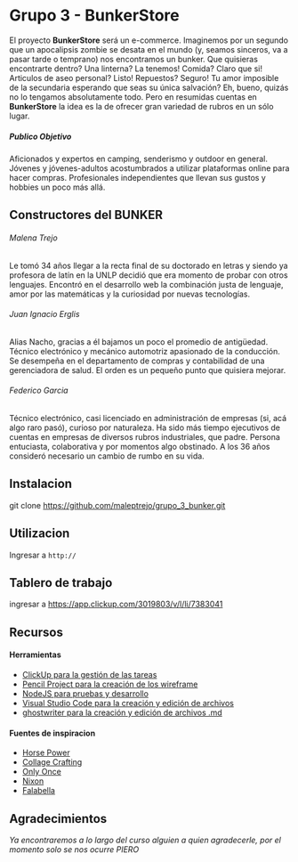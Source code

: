 # Grupo 3 - BunkerStore

El proyecto **BunkerStore** será un e-commerce. Imaginemos por un segundo que un apocalipsis zombie se desata en el mundo (y, seamos sinceros, va a pasar tarde o temprano) nos encontramos un bunker. Que quisieras encontrarte dentro? Una linterna? La tenemos! Comida? Claro que si! Articulos de aseo personal? Listo! Repuestos? Seguro! Tu amor imposible de la secundaria esperando que seas su única salvación? Eh, bueno, quizás no lo tengamos absolutamente todo. Pero en resumidas cuentas en **BunkerStore** la idea es la de ofrecer gran variedad de rubros en un sólo lugar.

##### Publico Objetivo
Aficionados y expertos en camping, senderismo y outdoor en general. Jóvenes y jóvenes-adultos acostumbrados a utilizar plataformas online para hacer compras. Profesionales independientes que llevan sus gustos y hobbies un poco más allá.



## Constructores del BUNKER

###### Malena Trejo
Le tomó 34 años llegar a la recta final de su doctorado en letras y siendo ya profesora de latín en la UNLP decidió que era momento de probar con otros lenguajes. Encontró en el desarrollo web la combinación justa de lenguaje, amor por las matemáticas y la curiosidad por nuevas tecnologías. 



###### Juan Ignacio Erglis
Alias Nacho, gracias a él bajamos un poco el promedio de antigüedad. Técnico electrónico y mecánico automotriz apasionado de la conducción. Se desempeña en el departamento de compras y contabilidad de una gerenciadora de salud. El orden es un pequeño punto que quisiera mejorar.



###### Federico Garcia
Técnico electrónico, casi licenciado en administración de empresas (si, acá algo raro pasó), curioso por naturaleza. Ha sido más tiempo ejecutivos de cuentas en empresas de diversos rubros industriales, que padre. Persona entuciasta, colaborativa y por momentos algo obstinado. A los 36 años consideró necesario un cambio de rumbo en su vida.


## Instalacion

git clone https://github.com/maleptrejo/grupo_3_bunker.git



## Utilizacion

Ingresar a ```http://``` 

## Tablero de trabajo

ingresar a https://app.clickup.com/3019803/v/l/li/7383041

## Recursos

#### Herramientas

- [ClickUp para la gestión de las tareas](https://app.clickup.com/3019803/v/l/f/3261130?pr=3039430)
- [Pencil Project para la creación de los wireframe](https://pencil.evolus.vn/)
- [NodeJS para pruebas y desarrollo](https://nodejs.org/es/)
- [Visual Studio Code para la creación y edición de archivos](https://code.visualstudio.com/)
- [ghostwriter para la creación y edición de archivos .md](http://wereturtle.github.io/ghostwriter/)


#### Fuentes de inspiracion

- [Horse Power](https://www.horsepowercorp.com/)
- [Collage Crafting](https://collagecrafting.com/en/products/all)
- [Only Once](http://onlyonceshop.com/)
- [Nixon](https://www.nixon.com/us/en)
- [Falabella](https://www.falabella.com.ar/falabella-ar/)



## Agradecimientos

*Ya encontraremos a lo largo del curso alguien a quien agradecerle, por el momento solo se nos ocurre PIERO*
